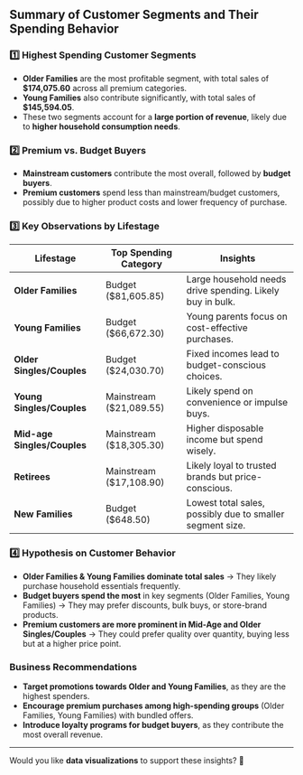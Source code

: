 ## **Summary of Customer Segments and Their Spending Behavior**

### **1️⃣ Highest Spending Customer Segments**
- **Older Families** are the most profitable segment, with total sales of **$174,075.60** across all premium categories.
- **Young Families** also contribute significantly, with total sales of **$145,594.05**.
- These two segments account for a **large portion of revenue**, likely due to **higher household consumption needs**.

### **2️⃣ Premium vs. Budget Buyers**
- **Mainstream customers** contribute the most overall, followed by **budget buyers**.  
- **Premium customers** spend less than mainstream/budget customers, possibly due to higher product costs and lower frequency of purchase.

### **3️⃣ Key Observations by Lifestage**

| **Lifestage**               | **Top Spending Category**    | **Insights** |
|-----------------------------|-----------------------------|--------------|
| **Older Families**          | Budget ($81,605.85)        | Large household needs drive spending. Likely buy in bulk. |
| **Young Families**          | Budget ($66,672.30)        | Young parents focus on cost-effective purchases. |
| **Older Singles/Couples**   | Budget ($24,030.70)        | Fixed incomes lead to budget-conscious choices. |
| **Young Singles/Couples**   | Mainstream ($21,089.55)    | Likely spend on convenience or impulse buys. |
| **Mid-age Singles/Couples** | Mainstream ($18,305.30)    | Higher disposable income but spend wisely. |
| **Retirees**                | Mainstream ($17,108.90)    | Likely loyal to trusted brands but price-conscious. |
| **New Families**            | Budget ($648.50)           | Lowest total sales, possibly due to smaller segment size. |

### **4️⃣ Hypothesis on Customer Behavior**
- **Older Families & Young Families dominate total sales** → They likely purchase household essentials frequently.  
- **Budget buyers spend the most** in key segments (Older Families, Young Families) → They may prefer discounts, bulk buys, or store-brand products.  
- **Premium customers are more prominent in Mid-Age and Older Singles/Couples** → They could prefer quality over quantity, buying less but at a higher price point.  

### **Business Recommendations**
- **Target promotions towards Older and Young Families**, as they are the highest spenders.
- **Encourage premium purchases among high-spending groups** (Older Families, Young Families) with bundled offers.
- **Introduce loyalty programs for budget buyers**, as they contribute the most overall revenue.

---
Would you like **data visualizations** to support these insights? 🚀


